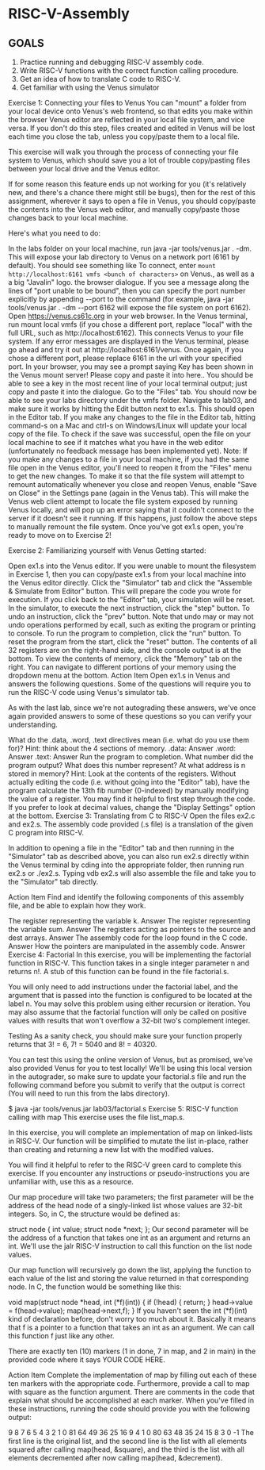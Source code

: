# RISC-V-Assembly
## GOALS 

1. Practice running and debugging RISC-V assembly code.
2. Write RISC-V functions with the correct function calling procedure.
3. Get an idea of how to translate C code to RISC-V.
4. Get familiar with using the Venus simulator

Exercise 1: Connecting your files to Venus
You can "mount" a folder from your local device onto Venus's web frontend, so that edits you make within the browser Venus editor are reflected in your local file system, and vice versa. If you don't do this step, files created and edited in Venus will be lost each time you close the tab, unless you copy/paste them to a local file.

This exercise will walk you through the process of connecting your file system to Venus, which should save you a lot of trouble copy/pasting files between your local drive and the Venus editor.

If for some reason this feature ends up not working for you (it's relatively new, and there's a chance there might still be bugs), then for the rest of this assignment, wherever it says to open a file in Venus, you should copy/paste the contents into the Venus web editor, and manually copy/paste those changes back to your local machine.

Here's what you need to do:

In the labs folder on your local machine, run java -jar tools/venus.jar . -dm. This will expose your lab directory to Venus on a network port (6161 by default).
You should see something like To connect, enter `mount http://localhost:6161 vmfs <bunch of characters>` on Venus., as well as a a big "Javalin" logo. the browser dialogue.
If you see a message along the lines of "port unable to be bound", then you can specify the port number explicitly by appending --port <port number> to the command (for example, java -jar tools/venus.jar . -dm --port 6162 will expose the file system on port 6162).
Open https://venus.cs61c.org in your web browser. In the Venus terminal, run mount local vmfs (if you chose a different port, replace "local" with the full URL, such as http://localhost:6162). This connects Venus to your file system.
If any error messages are displayed in the Venus terminal, please go ahead and try it out at http://localhost:6161/venus. Once again, if you chose a different port, please replace 6161 in the url with your specified port.
In your browser, you may see a prompt saying Key has been shown in the Venus mount server! Please copy and paste it into here.. You should be able to see a key in the most recent line of your local terminal output; just copy and paste it into the dialogue.
Go to the "Files" tab. You should now be able to see your labs directory under the vmfs folder.
Navigate to lab03, and make sure it works by hitting the Edit button next to ex1.s. This should open in the Editor tab.
If you make any changes to the file in the Editor tab, hitting command-s on a Mac and ctrl-s on Windows/Linux will update your local copy of the file. To check if the save was successful, open the file on your local machine to see if it matches what you have in the web editor (unfortunately no feedback message has been implemented yet).
Note: If you make any changes to a file in your local machine, if you had the same file open in the Venus editor, you'll need to reopen it from the "Files" menu to get the new changes.
To make it so that the file system will attempt to remount automatically whenever you close and reopen Venus, enable "Save on Close" in the Settings pane (again in the Venus tab). This will make the Venus web client attempt to locate the file system exposed by running Venus locally, and will pop up an error saying that it couldn't connect to the server if it doesn't see it running. If this happens, just follow the above steps to manually remount the file system.
Once you've got ex1.s open, you're ready to move on to Exercise 2!

Exercise 2: Familiarizing yourself with Venus
Getting started:

Open ex1.s into the Venus editor. If you were unable to mount the filesystem in Exercise 1, then you can copy/paste ex1.s from your local machine into the Venus editor directly.
Click the "Simulator" tab and click the "Assemble & Simulate from Editor" button. This will prepare the code you wrote for execution. If you click back to the "Editor" tab, your simulation will be reset.
In the simulator, to execute the next instruction, click the "step" button.
To undo an instruction, click the "prev" button. Note that undo may or may not undo operations performed by ecall, such as exiting the program or printing to console.
To run the program to completion, click the "run" button.
To reset the program from the start, click the "reset" button.
The contents of all 32 registers are on the right-hand side, and the console output is at the bottom.
To view the contents of memory, click the "Memory" tab on the right. You can navigate to different portions of your memory using the dropdown menu at the bottom.
Action Item
Open ex1.s in Venus and answers the following questions. Some of the questions will require you to run the RISC-V code using Venus's simulator tab.

As with the last lab, since we're not autograding these answers, we've once again provided answers to some of these questions so you can verify your understanding.

What do the .data, .word, .text directives mean (i.e. what do you use them for)? Hint: think about the 4 sections of memory.
.data:
Answer
.word:
Answer
.text:
Answer
Run the program to completion. What number did the program output? What does this number represent?
At what address is n stored in memory? Hint: Look at the contents of the registers.
Without actually editing the code (i.e. without going into the "Editor" tab), have the program calculate the 13th fib number (0-indexed) by manually modifying the value of a register. You may find it helpful to first step through the code. If you prefer to look at decimal values, change the "Display Settings" option at the bottom.
Exercise 3: Translating from C to RISC-V
Open the files ex2.c and ex2.s. The assembly code provided (.s file) is a translation of the given C program into RISC-V.

In addition to opening a file in the "Editor" tab and then running in the "Simulator" tab as described above, you can also run ex2.s directly within the Venus terminal by cding into the appropriate folder, then running run ex2.s or ./ex2.s. Typing vdb ex2.s will also assemble the file and take you to the "Simulator" tab directly.

Action Item
Find and identify the following components of this assembly file, and be able to explain how they work.

The register representing the variable k.
Answer
The register representing the variable sum.
Answer
The registers acting as pointers to the source and dest arrays.
Answer
The assembly code for the loop found in the C code.
Answer
How the pointers are manipulated in the assembly code.
Answer
Exercise 4: Factorial
In this exercise, you will be implementing the factorial function in RISC-V. This function takes in a single integer parameter n and returns n!. A stub of this function can be found in the file factorial.s.

You will only need to add instructions under the factorial label, and the argument that is passed into the function is configured to be located at the label n. You may solve this problem using either recursion or iteration. You may also assume that the factorial function will only be called on positive values with results that won't overflow a 32-bit two's complement integer.

Testing
As a sanity check, you should make sure your function properly returns that 3! = 6, 7! = 5040 and 8! = 40320.

You can test this using the online version of Venus, but as promised, we've also provided Venus for you to test locally! We'll be using this local version in the autograder, so make sure to update your factorial.s file and run the following command before you submit to verify that the output is correct (You will need to run this from the labs directory).

$ java -jar tools/venus.jar lab03/factorial.s
Exercise 5: RISC-V function calling with map
This exercise uses the file list_map.s.

In this exercise, you will complete an implementation of map on linked-lists in RISC-V. Our function will be simplified to mutate the list in-place, rather than creating and returning a new list with the modified values.

You will find it helpful to refer to the RISC-V green card to complete this exercise. If you encounter any instructions or pseudo-instructions you are unfamiliar with, use this as a resource.

Our map procedure will take two parameters; the first parameter will be the address of the head node of a singly-linked list whose values are 32-bit integers. So, in C, the structure would be defined as:

struct node {
    int value;
    struct node *next;
};
Our second parameter will be the address of a function that takes one int as an argument and returns an int. We'll use the jalr RISC-V instruction to call this function on the list node values.

Our map function will recursively go down the list, applying the function to each value of the list and storing the value returned in that corresponding node. In C, the function would be something like this:

void map(struct node *head, int (*f)(int))
{
    if (!head) { return; }
    head->value = f(head->value);
    map(head->next,f);
}
If you haven't seen the int (*f)(int) kind of declaration before, don't worry too much about it. Basically it means that f is a pointer to a function that takes an int as an argument. We can call this function f just like any other.

There are exactly ten (10) markers (1 in done, 7 in map, and 2 in main) in the provided code where it says YOUR CODE HERE.

Action Item
Complete the implementation of map by filling out each of these ten markers with the appropriate code. Furthermore, provide a call to map with square as the function argument. There are comments in the code that explain what should be accomplished at each marker. When you've filled in these instructions, running the code should provide you with the following output:

9 8 7 6 5 4 3 2 1 0 
81 64 49 36 25 16 9 4 1 0 
80 63 48 35 24 15 8 3 0 -1 
The first line is the original list, and the second line is the list with all elements squared after calling map(head, &square), and the third is the list with all elements decremented after now calling map(head, &decrement).
